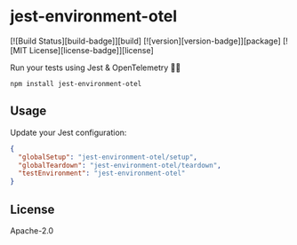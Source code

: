 # jest-environment-otel

[![Build Status][build-badge]][build]
[![version][version-badge]][package]
[![MIT License][license-badge]][license]

Run your tests using Jest & OpenTelemetry 🎪✨

```
npm install jest-environment-otel
```

## Usage

Update your Jest configuration:

```json
{
  "globalSetup": "jest-environment-otel/setup",
  "globalTeardown": "jest-environment-otel/teardown",
  "testEnvironment": "jest-environment-otel"
}
```

## License

Apache-2.0
